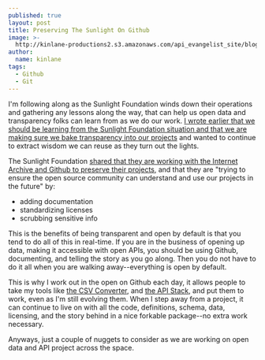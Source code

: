 ```yaml
---
published: true
layout: post
title: Preserving The Sunlight On Github
image: >-
  http://kinlane-productions2.s3.amazonaws.com/api_evangelist_site/blog/ok_800.jpeg
author:
  name: kinlane
tags:
  - Github
  - Git
---
```

I'm following along as the Sunlight Foundation winds down their operations and gathering any lessons along the way, that can help us open data and transparency folks can learn from as we do our work. [I wrote earlier that we should be learning from the Sunlight Foundation situation and that we are making sure we bake transparency into our projects](http://apievangelist.com/2016/09/23/learning-from-the-sunlight-foundation-situation-and-baking-transparency-into-projects/) and wanted to continue to extract wisdom we can reuse as they turn out the lights.

The Sunlight Foundation [shared that they are working with the Internet Archive and Github to preserve their projects](http://sunlightfoundation.com/blog/2016/10/04/github-and-internet-archive-helping-to-preserve-the-sunlight/), and that they are "trying to ensure the open source community can understand and use our projects in the future" by:

*   adding documentation
*   standardizing licenses 
*   scrubbing sensitive info

This is the benefits of being transparent and open by default is that you tend to do all of this in real-time. If you are in the business of opening up data, making it accessible with open APIs, you should be using Github, documenting, and telling the story as you go along. Then you do not have to do it all when you are walking away--everything is open by default.

This is why I work out in the open on Github each day, it allows people to take my tools like [the CSV Converter](https://github.com/kinlane/csv-converter), and [the API Stack](https://github.com/api-stack/api-stack), and put them to work, even as I'm still evolving them. When I step away from a project, it can continue to live on with all the code, definitions, schema, data, licensing, and the story behind in a nice forkable package--no extra work necessary.

Anyways, just a couple of nuggets to consider as we are working on open data and API project across the space.